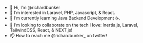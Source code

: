 - 👋 Hi, I’m @richardbunker
- 👀 I’m interested in Laravel, PHP, Javascript, & React.
- 🌱 I’m currently learning Java Backend Development ☕️.
- 💞️ I’m looking to collaborate on the tech I love: Inertia.js, Laravel, TailwindCSS, React, & NEXT.js!
- 📫 How to reach me @richardbunker_ on twitter!

<!---
richardbunker/richardbunker is a ✨ special ✨ repository because its `README.md` (this file) appears on your GitHub profile.
You can click the Preview link to take a look at your changes.
--->
